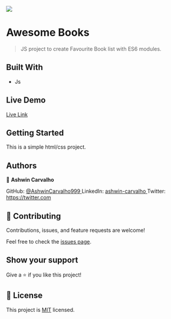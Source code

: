 ![](https://img.shields.io/badge/Microverse-blueviolet)

# Awesome Books

> JS project to create Favourite Book list with ES6 modules.

## Built With

- Js

## Live Demo

[Live Link](https://ashwincarvalho999.github.io/Awesome-Books-with-ES6/)

>

## Getting Started

This is a simple html/css project.

## Authors

👤 **Ashwin Carvalho**

GitHub: [@AshwinCarvalho999 ](https://github.com/AshwinCarvalho999)
LinkedIn: [ashwin-carvalho ](https://www.linkedin.com/in/ashwin-carvalho-5426701b1/)
Twitter: [https://twitter.com ](https://twitter.com)

## 🤝 Contributing

Contributions, issues, and feature requests are welcome!

Feel free to check the [issues page](../../issues/).

## Show your support

Give a ⭐️ if you like this project!

## 📝 License

This project is [MIT](./MIT.md) licensed.
